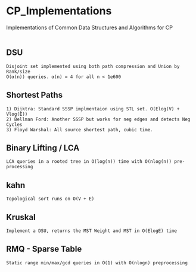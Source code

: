 # CP_Implementations
Implementations of Common Data Structures and Algorithms for CP
<br><br>
## DSU
    Disjoint set implemented using both path compression and Union by Rank/size
    O(α(n)) queries. α(n) = 4 for all n < 1e600

## Shortest Paths
    1) Dijktra: Standard SSSP implmentaion using STL set. O(Elog(V) + Vlog(E)) 
    2) Bellman Ford: Another SSSP but works for neg edges and detects Neg Cycles
    3) Floyd Warshal: All source shortest path, cubic time.

## Binary Lifting / LCA
    LCA queries in a rooted tree in O(log(n)) time with O(nlog(n)) pre-processing

## kahn
    Topological sort runs on O(V + E)

## Kruskal
    Implement a DSU, returns the MST Weight and MST in O(ElogE) time
    
## RMQ - Sparse Table
    Static range min/max/gcd queries in O(1) with O(nlogn) preprocessing
